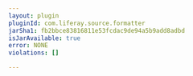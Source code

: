 ```yaml
---
layout: plugin
pluginId: com.liferay.source.formatter
jarSha1: fb2bbce83816811e53fcdac9de94a5b9add8adbd
isJarAvailable: true
error: NONE
violations: []

---
```

